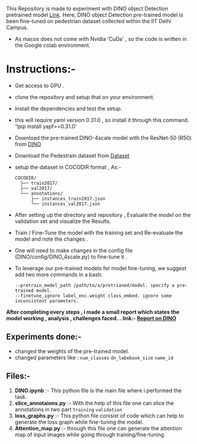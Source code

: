 This Repository is made to experiment with DINO object Detection pretrained model [Link]( https://github.com/IDEA-Research/DINO?tab=readme-ov-file ).
Here, DINO object Detection pre-trained model is been fine-tuned on pedestrian dataset collected within the IIT Delhi Campus.

- As macos does not come with Nvidia 'CuDa' , so the code is written in the Google colab environment.

# Instructions:-

- Get access to GPU .
  
- clone the repository and setup that on your environment.
  
- Install the dependencies and test the setup.
  
- this will require yaml version 0.31.0 , so install it through this command. '!pip install yapf==0.31.0'

- Download the pre-trained DINO-4scale model with the ResNet-50 (R50) from [DINO](https://drive.google.com/drive/folders/1qD5m1NmK0kjE5hh-G17XUX751WsEG-h_)

- Download the Pedestrain dataset from [Dataset](https://drive.google.com/drive/folders/1DCpmo919b7OrAng9clEbiMHjO3D0hyoa?usp=sharing)

- setup the dataset in COCODIR format , As:-

      COCODIR/
        ├── train2017/
        ├── val2017/
        └── annotations/
        	├── instances_train2017.json
        	└── instances_val2017.json


- After setting up the directory and repository , Evaluate the model on the validation set and visualize the Results.

- Train / Fine-Tune the model with the training set and Re-evaluate the model and note the changes .

- One will need to make changes in the config file (DINO/config/DINO_4scale.py) to fine-tune it .

- To leverage our pre-trained models for model fine-tuning, we suggest add two more commands in a bash:

      --pretrain_model_path /path/to/a/pretrianed/model. specify a pre-trained model.
      --finetune_ignore label_enc.weight class_embed. ignore some inconsistent parameters.



**After completing every steps , i made a small report which states the model working , analysis , challenges faced... 
link:- [Report on DINO](https://docs.google.com/document/d/1mD_nRejf79o-b4RCWiVae7XnUi2stnjuzl4GtM3n3Yw/edit?usp=sharing)**


## Experiments done:-

- changed the weights of the pre-trained model.
- changed parameters like : `num_classes`   `dn_labebook_size`   `name_id`

## Files:-
1. **DINO.ipynb** :- This python file is the main file where i performed the task.
2. **slice_annotaions.py** :- With the help of this file one can slice the annotations in two part `training`  `validation`
3. **loss_graphs.py** :- This python file conisist of code which can help to generate the loss graph while fine-tuning the model.
4. **Attention_map.py** :- through this file one can generate the attention map of input images while going through training/fine-tuning.


